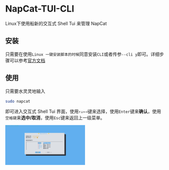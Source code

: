# NapCat-TUI-CLI
Linux下使用船新的交互式 Shell Tui 来管理 NapCat    
   




## 安装
只需要在使用`Linux 一键安装脚本的时候`同意安装`CLI`或者传参`--cli y`即可。详细步骤可以参考[官方文档](https://napneko.github.io/guide/boot/Shell#napcat-installer-linux%E4%B8%80%E9%94%AE%E4%BD%BF%E7%94%A8%E8%84%9A%E6%9C%AC-%E6%94%AF%E6%8C%81ubuntu-20-debian-10-centos9)

## 使用
只需要水灵灵地输入
``` bash
sudo napcat
```
即可进入交互式 Shell Tui 界面，使用`↑↓←→`键来选择，使用`Enter`键来**确认**，使用`空格键`来**选中/取消**，使用`Esc`键来返回上一级菜单。    


<img src="./assets/images/main_menu.png" alt="主菜单" width="50%" />
